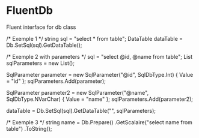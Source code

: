 # FluentDb
Fluent interface for db class


/* Exemple 1 */
string sql = "select * from table";
DataTable dataTable = Db.SetSql(sql).GetDataTable();


/* Exemple 2 with parameters */
sql = "select @id, @name from table";
List<SqlParameter> sqlParameters = new List<SqlParameter>();

SqlParameter parameter = new SqlParameter("@id", SqlDbType.Int) {
    Value = "id"
};
sqlParameters.Add(parameter);

SqlParameter parameter2 = new SqlParameter("@name", SqlDbType.NVarChar) {
    Value = "name"
};
sqlParameters.Add(parameter2);

dataTable = Db.SetSql(sql).GetDataTable("", sqlParameters);


/* Exemple 3 */
string name = Db.Prepare()
                .GetScalaire("select name from table")
                .ToString();
